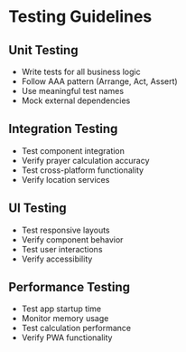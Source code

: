# Testing Guidelines

## Unit Testing
- Write tests for all business logic
- Follow AAA pattern (Arrange, Act, Assert)
- Use meaningful test names
- Mock external dependencies

## Integration Testing
- Test component integration
- Verify prayer calculation accuracy
- Test cross-platform functionality
- Verify location services

## UI Testing
- Test responsive layouts
- Verify component behavior
- Test user interactions
- Verify accessibility

## Performance Testing
- Test app startup time
- Monitor memory usage
- Test calculation performance
- Verify PWA functionality
